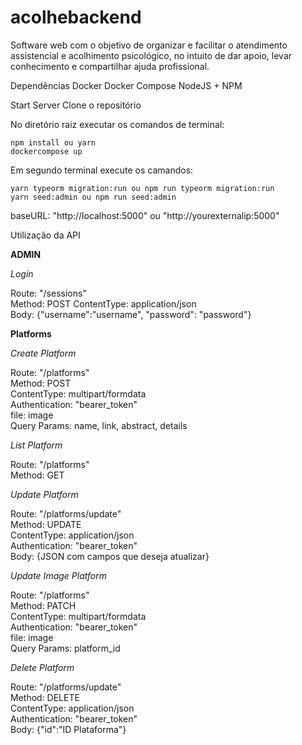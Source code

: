 # acolhebackend
Software web com o objetivo de organizar e facilitar o atendimento assistencial e acolhimento psicológico, no intuito de dar apoio, levar conhecimento e compartilhar ajuda profissional.

Dependências
Docker
Docker Compose
NodeJS + NPM

Start Server
Clone o repositório

No diretório raiz executar os comandos de terminal:

    npm install ou yarn
    dockercompose up

Em segundo terminal execute os camandos:

    yarn typeorm migration:run ou npm run typeorm migration:run
    yarn seed:admin ou npm run seed:admin

baseURL: "http://localhost:5000" ou "http://yourexternalip:5000"

Utilização da API

**ADMIN**

  *Login*

  Route: "/sessions"\
  Method: POST
  ContentType: application/json\
  Body: {"username":"username", "password": "password"}

**Platforms**

  *Create Platform*

  Route: "/platforms"\
  Method: POST\
  ContentType: multipart/formdata\
  Authentication: "bearer_token"\
  file: image\
  Query Params: name, link, abstract, details

  *List Platform*

  Route: "/platforms"\
  Method: GET

  *Update Platform*

  Route: "/platforms/update"\
  Method: UPDATE\
  ContentType: application/json\
  Authentication: "bearer_token"\
  Body: {JSON com campos que deseja atualizar}

  *Update Image Platform*

  Route: "/platforms"\
  Method: PATCH\
  ContentType: multipart/formdata\
  Authentication: "bearer_token"\
  file: image\
  Query Params: platform_id

  *Delete Platform*

  Route: "/platforms/update"\
  Method: DELETE\
  ContentType: application/json\
  Authentication: "bearer_token"\
  Body: {"id":"ID Plataforma"}


  